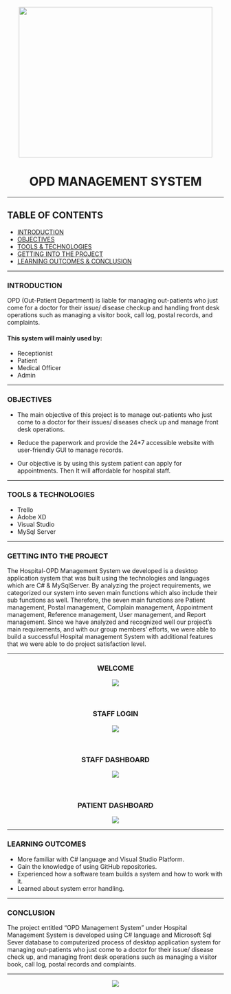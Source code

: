 <p align="center">
<img src="https://user-images.githubusercontent.com/90144577/138583193-10c58549-9855-4593-92f5-c7c40beb1247.png" width="450" height="350"  align="center"/>
</p>

<h1 align="center">
OPD MANAGEMENT SYSTEM
</h1>

---

## TABLE OF CONTENTS

- [INTRODUCTION](#introduction)
- [OBJECTIVES](#objectives)
- [TOOLS & TECHNOLOGIES](tools_and_technologies)
- [GETTING INTO THE PROJECT](project)
- [LEARNING OUTCOMES & CONCLUSION](conclusion)


---

### INTRODUCTION

OPD (Out-Patient Department) is liable for managing out-patients who just come for a doctor for their issue/ disease checkup and handling front desk operations such as managing a visitor book, call log, postal records, and complaints.

#### This system will  mainly used by:

- Receptionist
- Patient
- Medical Officer
- Admin

---

### OBJECTIVES

- The main objective of this project is to manage out-patients who just come to a doctor for their issues/ diseases check up and manage front desk operations.

- Reduce the paperwork and provide the 24*7 accessible website with user-friendly GUI to manage records.

- Our objective is by using this system patient can apply for appointments. Then It will affordable for hospital staff.

---

### TOOLS & TECHNOLOGIES

- Trello
- Adobe XD
- Visual Studio
- MySql Server

---

### GETTING INTO THE PROJECT

The Hospital-OPD Management System we developed is a desktop application system that was built using the technologies and languages which are C# & MySqlServer. By analyzing the project requirements, we categorized our system into seven main functions which also include their sub functions as well. Therefore, the seven main functions are Patient management, Postal management, Complain management, Appointment management, Reference management, User management, and Report management. Since we have analyzed and recognized well our project’s main requirements, and with our group members’ efforts, we were able to build a successful Hospital management System with additional features that we were able to do project satisfaction level.

---

<h3 align="center">
 WELCOME
</h3>

<p align="center">
<img src="https://user-images.githubusercontent.com/90144577/138583669-1260faaf-1435-4319-acf4-959b6a057f4c.PNG">
   </p>
   <br>
<h3 align="center">
 STAFF LOGIN
</h3>

<p align="center">
<img src="https://user-images.githubusercontent.com/90144577/138583679-4ff0885c-6212-4fad-a907-6e45c4aaef90.PNG">
 </p>  
 <br>
 <h3 align="center">
 STAFF DASHBOARD
</h3>
 <p align="center">
<img src="https://user-images.githubusercontent.com/90144577/138583722-414be456-07bb-4ffa-8c4d-2ec5e01a4b04.PNG">
 </p>  
 <br>
 <h3 align="center">
 PATIENT DASHBOARD
</h3>
<p align="center">
<img src="https://user-images.githubusercontent.com/90144577/138584191-17c9a20c-e469-4ba6-a211-e2742d8e3d3a.PNG">
 </P>

---


### LEARNING OUTCOMES 

- More familiar with C# language and Visual Studio Platform. 
- Gain the knowledge of using GitHub repositories.
- Experienced how a software team builds a system and how to work with it.
- Learned about system error handling.

---

### CONCLUSION

The project entitled “OPD Management System” under Hospital Management System is developed using C# language and Microsoft Sql Sever  database to computerized process of desktop application system for managing out-patients who just come to a doctor for their issue/ disease check up, and managing front desk operations such as managing a visitor book, call log, postal records and complaints.

---

<p align="center">
<img src="https://user-images.githubusercontent.com/90144577/138584489-63ac45bd-d721-4fed-8e3d-bd5350623dc8.png">

 </P>




